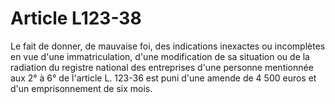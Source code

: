 # Article L123-38

Le fait de donner, de mauvaise foi, des indications inexactes ou incomplètes en vue d'une immatriculation, d'une modification de sa situation ou de la radiation du registre national des entreprises d'une personne mentionnée aux 2° à 6° de l'article L. 123-36 est puni d'une amende de 4 500 euros et d'un emprisonnement de six mois.
